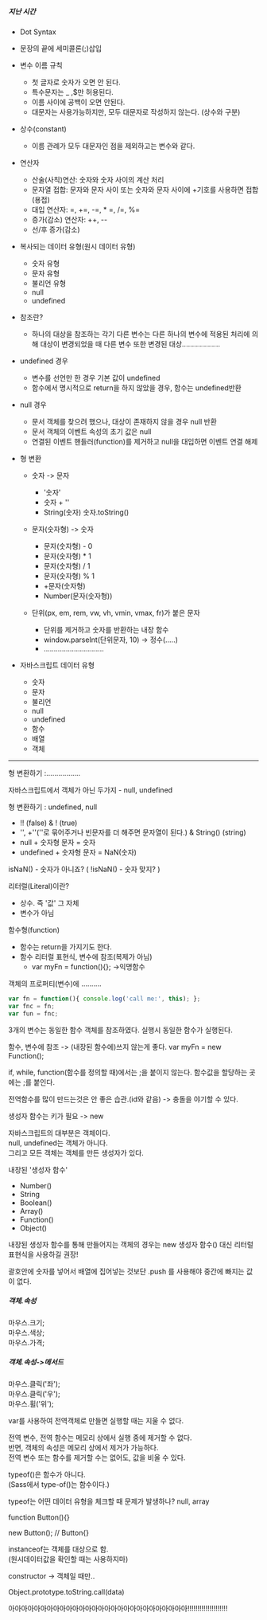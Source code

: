##### 지난 시간
- Dot Syntax  
- 문장의 끝에 세미콜론(;)삽입  
- 변수 이름 규칙
  - 첫 글자로 숫자가 오면 안 된다.
  - 특수문자는 _ ,$만 허용된다.
  - 이름 사이에 공백이 오면 안된다.
  - 대문자는 사용가능하지만, 모두 대문자로 작성하지 않는다. (상수와 구분)

- 상수(constant)
  - 이름 관례가 모두 대문자인 점을 제외하고는 변수와 같다.

- 연산자  
  - 산술(사칙)연산: 숫자와 숫자 사이의 계산 처리  
  - 문자열 접합: 문자와 문자 사이 또는 숫자와 문자 사이에 +기호를 사용하면 접합(용접)  
  - 대입 연산자: =, +=, -=, * =, /=, %=  
  - 증가(감소) 연산자: ++, --  
  - 선/후 증가(감소)  
- 복사되는 데이터 유형(원시 데이터 유형)
  - 숫자 유형  
  - 문자 유형  
  - 불리언 유형  
  - null  
  - undefined  
- 참조란?
  - 하나의 대상을 참조하는 각기 다른 변수는 다른 하나의 변수에 적용된 처리에 의해 대상이 변경되었을 때 다른 변수 또한 변경된 대상...................
- undefined 경우
  - 변수를 선언만 한 경우 기본 값이 undefined  
  - 함수에서 명시적으로 return을 하지 않았을 경우, 함수는 undefined반환

- null 경우
  - 문서 객체를 찾으려 했으나, 대상이 존재하지 않을 경우 null 반환
  - 문서 객체의 이벤트 속성의 초기 값은 null  
  - 연결된 이벤트 핸들러(function)를 제거하고 null을 대입하면 이벤트 연결 해제  

- 형 변환
  - 숫자 -> 문자
    - '숫자'
    - 숫자 + ''
    - String(숫자)
    숫자.toString()

  - 문자(숫자형) -> 숫자
    - 문자(숫자형) - 0
    - 문자(숫자형) * 1
    - 문자(숫자형) / 1
    - 문자(숫자형) % 1
    - +문자(숫자형)
    - Number(문자(숫자형))  

  - 단위(px, em, rem, vw, vh, vmin, vmax, fr)가 붙은 문자
    - 단위를 제거하고 숫자를 반환하는 내장 함수
    - window.parseInt(단위문자, 10) -> 정수(.....)
    - ..............................
- 자바스크립트 데이터 유형
  - 숫자
  - 문자
  - 불리언
  - null
  - undefined
  - 함수
  - 배열
  - 객체

---------------------------------------
형 변환하기 :.................

자바스크립트에서 객체가 아닌 두가지 - null, undefined  

형 변환하기 : undefined, null
- !! (false) & ! (true)  
- '', +''(''로 묶어주거나 빈문자를 더 해주면 문자열이 된다.) & String() (string)
- null + 숫자형 문자 = 숫자
- undefined + 숫자형 문자 = NaN(숫자)  

isNaN() - 숫자가 아니죠? ( !isNaN() - 숫자 맞지? )

리터럴(Literal)이란?
- 상수. 즉 '값' 그 자체  
- 변수가 아님  

함수형(function)  
- 함수는 return을 가지기도 한다.
- 함수 리터럴 표현식, 변수에 참조(복제가 아님)
  - var myFn = function(){}; ->익명함수  

객체의 프로퍼티(변수)에 ..........

```javascript
var fn = function(){ console.log('call me:', this); };
var fnc = fn;
var fun = fnc;
```  

3개의 변수는 동일한 함수 객체를 참조하였다. 실행시 동일한 함수가 실행된다.

함수, 변수에 참조 -> (내장된 함수에)쓰지 않는게 좋다.
var myFn = new Function();

if, while, function(함수를 정의할 때)에서는 ;을 붙이지 않는다.
함수값을 할당하는 곳에는 ;를 붙인다.

 전역함수를 많이 만드는것은 안 좋은 습관.(id와 같음) -> 충돌을 야기할 수 있다.

생성자 함수는 키가 필요 -> new

자바스크립트의 대부분은 객체이다.  
null, undefined는 객체가 아니다.  
그리고 모든 객체는 객체를 만든 생성자가 있다.  

내장된 '생성자 함수'  
- Number()  
- String  
- Boolean()  
- Array()  
- Function()  
- Object()  

내장된 생성자 함수를 통해 만들어지는 객체의 경우는 new 생성자 함수() 대신 리터럴 표현식을 사용하길 권장!

괄호안에 숫자를 넣어서 배열에 집어넣는 것보단 .push 를 사용해야 중간에 빠지는 값이 없다.  

##### 객체.속성  
마우스.크기;  
마우스.색상;  
마우스.가격;  

##### 객체.속성->메서드  
마우스.클릭('좌');  
마우스.클릭('우');  
마우스.휠('위');  

var를 사용하여 전역객체로 만들면 실행할 때는 지울 수 없다.  

전역 변수, 전역 함수는 메모리 상에서 실행 중에 제거할 수 없다.  
반면, 객체의 속성은 메모리 상에서 제거가 가능하다.  
전역 변수 또는 함수를 제거할 수는 없어도, 값을 비울 수 있다.  

typeof()은 함수가 아니다.  
(Sass에서 type-of()는 함수이다.)  

typeof는 어떤 데이터 유형을 체크할 때 문제가 발생하나? null, array  

function Button(){}  

new Button();   // Button{}  

instanceof는 객체를 대상으로 함.  
(원시데이터값을 확인할 때는 사용하지마)

constructor -> 객체일 때만..  

Object.prototype.toString.call(data)


아아아아아아아아아아아아아아아아아아아아아아아아아아아아!!!!!!!!!!!!!!!!!!!!
